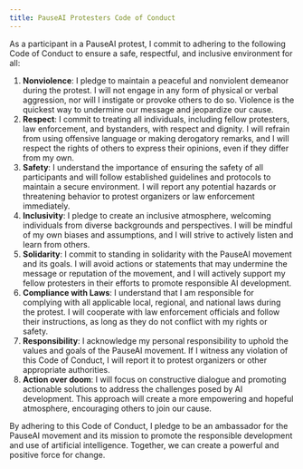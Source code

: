 ```yaml
---
title: PauseAI Protesters Code of Conduct
---
```


As a participant in a PauseAI protest, I commit to adhering to the following Code of Conduct to ensure a safe, respectful, and inclusive environment for all:

1. **Nonviolence**: I pledge to maintain a peaceful and nonviolent demeanor during the protest. I will not engage in any form of physical or verbal aggression, nor will I instigate or provoke others to do so. Violence is the quickest way to undermine our message and jeopardize our cause.
2. **Respect**: I commit to treating all individuals, including fellow protesters, law enforcement, and bystanders, with respect and dignity. I will refrain from using offensive language or making derogatory remarks, and I will respect the rights of others to express their opinions, even if they differ from my own.
3. **Safety**: I understand the importance of ensuring the safety of all participants and will follow established guidelines and protocols to maintain a secure environment. I will report any potential hazards or threatening behavior to protest organizers or law enforcement immediately.
4. **Inclusivity**: I pledge to create an inclusive atmosphere, welcoming individuals from diverse backgrounds and perspectives. I will be mindful of my own biases and assumptions, and I will strive to actively listen and learn from others.
5. **Solidarity**: I commit to standing in solidarity with the PauseAI movement and its goals. I will avoid actions or statements that may undermine the message or reputation of the movement, and I will actively support my fellow protesters in their efforts to promote responsible AI development.
6. **Compliance with Laws**: I understand that I am responsible for complying with all applicable local, regional, and national laws during the protest. I will cooperate with law enforcement officials and follow their instructions, as long as they do not conflict with my rights or safety.
7. **Responsibility**: I acknowledge my personal responsibility to uphold the values and goals of the PauseAI movement. If I witness any violation of this Code of Conduct, I will report it to protest organizers or other appropriate authorities.
8. **Action over doom**: I will focus on constructive dialogue and promoting actionable solutions to address the challenges posed by AI development. This approach will create a more empowering and hopeful atmosphere, encouraging others to join our cause.

By adhering to this Code of Conduct, I pledge to be an ambassador for the PauseAI movement and its mission to promote the responsible development and use of artificial intelligence. Together, we can create a powerful and positive force for change.
